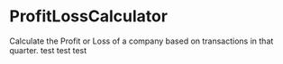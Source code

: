 # ProfitLossCalculator
Calculate the Profit or Loss of a company based on transactions in that quarter.
test test test
